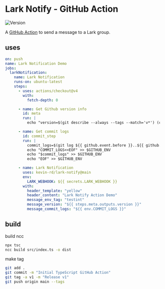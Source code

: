 # Lark Notify - GitHub Action

![Version](./badge.svg)

A [GitHub Action](https://github.com/features/actions) to send a message to a Lark group.


## uses

```yaml
on: push
name: Lark Notification Demo
jobs:
  larkNotification:
    name: Lark Notification
    runs-on: ubuntu-latest
    steps:
      - uses: actions/checkout@v4
        with:
          fetch-depth: 0

      - name: Get Github version info
        id: meta
        run: |
          echo "version=$(git describe --always --tags --match='v*') (commit=`echo ${GITHUB_SHA} | cut -c1-8`)" >> "$GITHUB_OUTPUT"

      - name: Get commit logs
        id: commit_step
        run: |
          commit_logs=$(git log ${{ github.event.before }}..${{ github.sha }} --pretty=format:"%h(%an) - %s")
          echo "COMMIT_LOGS<<EOF" >> $GITHUB_ENV
          echo "$commit_logs" >> $GITHUB_ENV
          echo "EOF" >> $GITHUB_ENV

      - name: Lark Notification
        uses: kevin-rd/lark-notify@main
        env:
          LARK_WEBHOOK: ${{ secrets.LARK_WEBHOOK }}
        with:
          header_template: "yellow"
          header_content: "Lark Notify Action Demo"
          message_env_tag: "testint"
          message_version: "${{ steps.meta.outputs.version }}"
          message_commit_logs: "${{ env.COMMIT_LOGS }}"
```



## build

build ncc
```bash
npx tsc
ncc build src/index.ts -o dist
```

make tag
```bash
git add .
git commit -m "Initial TypeScript GitHub Action"
git tag -a v1 -m "Release v1"
git push origin main --tags
```